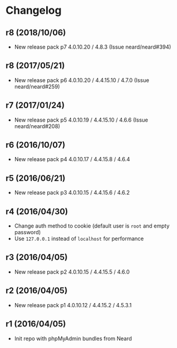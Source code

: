 # Changelog

## r8 (2018/10/06)

* New release pack p7 4.0.10.20 / 4.8.3 (Issue neard/neard#394)

## r8 (2017/05/21)

* New release pack p6 4.0.10.20 / 4.4.15.10 / 4.7.0 (Issue neard/neard#259)

## r7 (2017/01/24)

* New release pack p5 4.0.10.19 / 4.4.15.10 / 4.6.6 (Issue neard/neard#208)

## r6 (2016/10/07)

* New release pack p4 4.0.10.17 / 4.4.15.8 / 4.6.4

## r5 (2016/06/21)

* New release pack p3 4.0.10.15 / 4.4.15.6 / 4.6.2

## r4 (2016/04/30)

* Change auth method to cookie (default user is `root` and empty password)
* Use `127.0.0.1` instead of `localhost` for performance

## r3 (2016/04/05)

* New release pack p2 4.0.10.15 / 4.4.15.5 / 4.6.0

## r2 (2016/04/05)

* New release pack p1 4.0.10.12 / 4.4.15.2 / 4.5.3.1

## r1 (2016/04/05)

* Init repo with phpMyAdmin bundles from Neard
